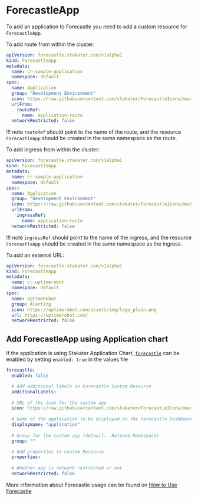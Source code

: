 # ForecastleApp

To add an application to Forecastle you need to add a custom resource for `ForecastleApp`.

To add route from within the cluster:

```yaml
apiVersion: forecastle.stakater.com/v1alpha1
kind: ForecastleApp
metadata:
  name: cr-sample-application
  namespace: default
spec:
  name: Application
  group: "Development Environment"
  icon: https://raw.githubusercontent.com/stakater/ForecastleIcons/master/stakater-big.png
  urlFrom:
    routeRef:
      name: application-route
  networkRestricted: false
```

!!! note
    `routeRef` should point to the name of the route, and the resource `ForecastleApp` should be created in the same namespace as the route.

To add ingress from within the cluster:

```yaml
apiVersion: forecastle.stakater.com/v1alpha1
kind: ForecastleApp
metadata:
  name: cr-sample-application
  namespace: default
spec:
  name: Application
  group: "Development Environment"
  icon: https://raw.githubusercontent.com/stakater/ForecastleIcons/master/stakater-big.png
  urlFrom:
    ingressRef:
      name: application-route
  networkRestricted: false
```

!!! note
    `ingressRef` should point to the name of the ingress, and the resource `ForecastleApp` should be created in the same namespace as the ingress.

To add an external URL:

```yaml
apiVersion: forecastle.stakater.com/v1alpha1
kind: ForecastleApp
metadata:
  name: cr-uptimerobot
  namespace: default
spec:
  name: UptimeRobot
  group: Alerting
  icon: https://uptimerobot.com/assets/img/logo_plain.png
  url: https://uptimerobot.com/
  networkRestricted: false
```

## Add ForecastleApp using Application chart

If the application is using Stakater Application Chart, [`forecastle`](https://github.com/stakater/application/blob/master/application/templates/forecastle.yaml) can be enabled by setting `enabled: true` in the values file

```yaml
forecastle:
  enabled: false

  # Add additional labels on Forecastle Custom Resource
  additionalLabels:
  
  # URL of the icon for the custom app
  icon: https://raw.githubusercontent.com/stakater/ForecastleIcons/master/stakater-big.png
  
  # Name of the application to be displayed on the Forecastle Dashboard
  displayName: "application"
  
  # Group for the custom app (default: .Release.Namespace)
  group: ""

  # Add properties to Custom Resource
  properties:
  
  # Whether app is network restricted or not
  networkRestricted: false
```

More information about Forecastle usage can be found on [How to Use Forecastle](https://github.com/stakater/Forecastle#configuration)
